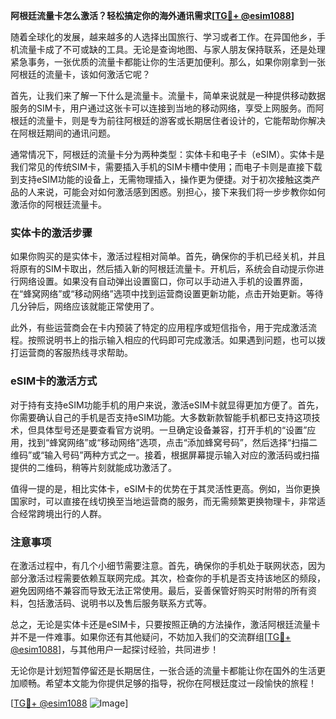 **阿根廷流量卡怎么激活？轻松搞定你的海外通讯需求[[TG💪+ @esim1088](https://t.me/s/esim1088)]**

随着全球化的发展，越来越多的人选择出国旅行、学习或者工作。在异国他乡，手机流量卡成了不可或缺的工具。无论是查询地图、与家人朋友保持联系，还是处理紧急事务，一张优质的流量卡都能让你的生活更加便利。那么，如果你刚拿到一张阿根廷的流量卡，该如何激活它呢？

首先，让我们来了解一下什么是流量卡。流量卡，简单来说就是一种提供移动数据服务的SIM卡，用户通过这张卡可以连接到当地的移动网络，享受上网服务。而阿根廷的流量卡，则是专为前往阿根廷的游客或长期居住者设计的，它能帮助你解决在阿根廷期间的通讯问题。

通常情况下，阿根廷的流量卡分为两种类型：实体卡和电子卡（eSIM）。实体卡是我们常见的传统SIM卡，需要插入手机的SIM卡槽中使用；而电子卡则是直接下载到支持eSIM功能的设备上，无需物理插入，操作更为便捷。对于初次接触这类产品的人来说，可能会对如何激活感到困惑。别担心，接下来我们将一步步教你如何激活你的阿根廷流量卡。

### 实体卡的激活步骤

如果你购买的是实体卡，激活过程相对简单。首先，确保你的手机已经关机，并且将原有的SIM卡取出，然后插入新的阿根廷流量卡。开机后，系统会自动提示你进行网络设置。如果没有自动弹出设置窗口，你可以手动进入手机的设置界面，在“蜂窝网络”或“移动网络”选项中找到运营商设置更新功能，点击开始更新。等待几分钟后，网络应该就能正常使用了。

此外，有些运营商会在卡内预装了特定的应用程序或短信指令，用于完成激活流程。按照说明书上的指示输入相应的代码即可完成激活。如果遇到问题，也可以拨打运营商的客服热线寻求帮助。

### eSIM卡的激活方式

对于持有支持eSIM功能手机的用户来说，激活eSIM卡就显得更加方便了。首先，你需要确认自己的手机是否支持eSIM功能。大多数新款智能手机都已支持这项技术，但具体型号还是要查看官方说明。一旦确定设备兼容，打开手机的“设置”应用，找到“蜂窝网络”或“移动网络”选项，点击“添加蜂窝号码”，然后选择“扫描二维码”或“输入号码”两种方式之一。接着，根据屏幕提示输入对应的激活码或扫描提供的二维码，稍等片刻就能成功激活了。

值得一提的是，相比实体卡，eSIM卡的优势在于其灵活性更高。例如，当你更换国家时，可以直接在线切换至当地运营商的服务，而无需频繁更换物理卡，非常适合经常跨境出行的人群。

### 注意事项

在激活过程中，有几个小细节需要注意。首先，确保你的手机处于联网状态，因为部分激活过程需要依赖互联网完成。其次，检查你的手机是否支持该地区的频段，避免因网络不兼容而导致无法正常使用。最后，妥善保管好购买时附带的所有资料，包括激活码、说明书以及售后服务联系方式等。

总之，无论是实体卡还是eSIM卡，只要按照正确的方法操作，激活阿根廷流量卡并不是一件难事。如果你还有其他疑问，不妨加入我们的交流群组[[TG💪+ @esim1088](https://t.me/s/esim1088)]，与其他用户一起探讨经验，共同进步！

无论你是计划短暂停留还是长期居住，一张合适的流量卡都能让你在国外的生活更加顺畅。希望本文能为你提供足够的指导，祝你在阿根廷度过一段愉快的旅程！

[[TG💪+ @esim1088](https://t.me/s/esim1088) ![Image](https://i.postimg.cc/4NQfJmqS/Snipaste-2025-05-13-00-14-12.png)]